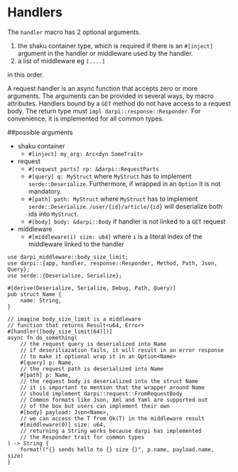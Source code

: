# Handlers

The `handler` macro has 2 optional arguments.
1. the shaku container type, which is required if there is an `#[inject]` argument
in the handler or middleware used by the handler.   
2. a list of middleware eg `[....]`

in this order.

A request handler is an async function that accepts zero or more arguments.
The arguments can be provided in several ways, by macro attributes.
Handlers bound by a `GET` method do not have access to a request body.
The return type must `impl darpi::response::Responder`. For convenience, it is implemented for all common types.

##possible arguments

- shaku container
  - `#[inject] my_arg: Arc<dyn SomeTrait>`
- request    
  - `#[request_parts] rp: &darpi::RequestParts`
  - `#[query] q: MyStruct` where `MyStruct` has to implement
    `serde::Deserialize`. Furthermore, if wrapped in an `Option` it is not mandatory.
  - `#[path] path: MyStruct` where `MyStruct` has to implement
    `serde::Deserialize`. `/user/{id}/article/{id}` will deserialize both ids into `MyStruct`.
  - `#[body] body: &darpi::Body` if handler is not linked to a `GET` request
- middleware
  - `#[middleware(i) size: u64]` where `i` is a literal index of the middleware linked to the handler
    

```rust,ignore
use darpi_middleware::body_size_limit;
use darpi::{app, handler, response::Responder, Method, Path, Json, Query};
use serde::{Deserialize, Serialize};

#[derive(Deserialize, Serialize, Debug, Path, Query)]
pub struct Name {
    name: String,
}

// imagine body_size_limit is a middleware
// function that returns Result<u64, Error>
#[handler([body_size_limit(64)])]
async fn do_something(
    // the request query is deserialized into Name
    // if deseriliazation fails, it will result in an error response
    // to make it optional wrap it in an Option<Name>
    #[query] p: Name,
    // the request path is deserialized into Name
    #[path] p: Name,
    // the request body is deserialized into the struct Name 
    // it is important to mention that the wrapper around Name
    // should implement darpi::request::FromRequestBody
    // Common formats like Json, Xml and Yaml are supported out
    // of the box but users can implement their own
    #[body] payload: Json<Name>,
    // we can access the T from Ok(T) in the middleware result  
    #[middleware(0)] size: u64, 
    // returning a String works because darpi has implemented
    // the Responder trait for common types
) -> String {
    format!("{} sends hello to {} size {}", p.name, payload.name, size)
}

```

